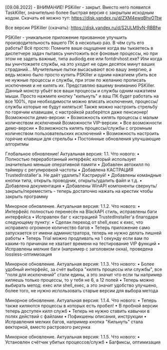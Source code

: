 [09.08.2022] - ВНИМАНИЕ! PSKiller - закрыт. Вместо него появился TaskKiller, значительно более быстрая версия с закрытым исходным кодом. Скачать её можно тут: https://disk.yandex.ru/d/ZXM4ewqBhvOTtw



Все версии PSKiller (скачать): https://disk.yandex.ru/d/S2ULM9vN-RBBfw

PSKiller - уникальное приложение призванное улучшить производительность вашего ПК в несколько раз. В чём суть его работы? Всё просто:
Помните ваше ощущение когда вы тыкаетесь в диспетчере задач пытаясь уничтожить все фоновые процессы, но при этом не задеть важные, типа audiodg.exe или fontdrvhost.exe? Или когда вы уничтожаете службы, на это уходит не один десяток минут ваших страданий... Мучительные пытки высасывают всю вашу энергию, а ведь можно было просто купить PSKiller и одним нажатием убить все не нужные процессы и службы, при этом по желанию прописать исключения и не килять их.
Представляю вашему вниманию PSKiller. Данный монстр убьёт все ваши процессы и службы одним нажатием мыши. Просто нажмите кнопку "кильнуть" и ваш ПК будет работать на все 100%, при необходимости можно вписать исключения, процессы/службы которые не будут киляться! Также можно настроить стрельбу по горячим клавишам, с настройкой разберётся даже пенсионер!
Возможности демо-версии:
• Возможность килять процессы с малым количеством исключений
Возможности VIP-версии:
• Все возможности демо-версии
• Возможность килять процессы/службы с огромным количеством пользовательских исключений
• Возможность настроить горячие клавиши для стрельбы
• Постоянные обновления улучшающие алгоритмы

Глобальное обновление! Актуальная версия: 1.1.
Что нового:
• Полностью переработанный интерфейс который использует значительно меньше оперативной памяти
• Добавлен автокилл по таймеру с регулировкой частоты
• Добавлена КАСТРАЦИЯ TrustedInstaller'a. Не даёт удалить? Кастрируй!
• Добавлены командные кнопки типа, открыть проводник, открыть/удалить файл и т.д.
• Добавлена документация
• Добавлены WinAPI компоненты свернуть/закрыть/переместить - теперь достаточно нажать на крестик чтобы закрыть программу

Минорное обновление. Актуальная версия: 1.1.2.
Что нового:
• Интерфейс полностью перенесён на BlackAPI стиль, исправлены баги интерфейса
• Исправлен баг с кастрацией TrustedInstaller'a благодаря следующему пункту:
• Сделан переход от shell_exec к exec, что исправило огромное количество багов
• Теперь приложение само запускается от имени администратора, теперь не нужно делать лишней работы
• Теперь Trial можно продливать на 1 секунду если вам по каким-то причинам не хватает времени на тестирование VIP функций
• Исправлены мелкие баги (например с заголовком окна), проведена lossless-оптимизация

Минорное обновление. Актуальная версия: 1.1.3.
Что нового:
• Более удобный интерфейс, за счёт выбора "килять процессы или службы", все "поля для исключений" стали едины, а это значит что если ты например киляешь только процессы, то у тебя не 6, а 12 полей
• Теперь можно выбирать метод: exec или shell_exec, а это значит удобство улучшено, более того, не нужно использовать старые версии для выбора метода

Минорное обновление. Актуальная версия: 1.1.4.
Что нового:
• Теперь также киляются процессы в которых есть пробел!
• В пробной версии теперь доступен килл служб
• Теперь не нужно ставить кавычки в полях действий с файлами
• Пофикшены описания, инструкции
• Исправления мелких багов, например кнопка "Кильнуть" стала векторной, вместо растрового рисунка

Минорное обновление. Актуальная версия: 1.1.5.
Что нового:
• Установлен счётчик убитых процессов/служб
• Багфиксы, оптимизация
